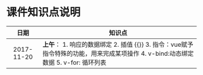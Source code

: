 # 课件知识点说明

|   日期    | 知识点 |
|:-------------:|-------------|
| 2017-11-20 | **上午**： 1. 响应的数据绑定 2. 插值 {{}} 3. 指令：vue赋予指令特殊的功能，用来完成某项操作 4. v-bind:动态绑定数据 5. v-for: 循环列表|


